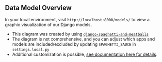 ## Data Model Overview

In your local environment, visit `http://localhost:8000/models/` to view a graphic visualization of our Django models.

* This diagram was created by using [`django-spaghetti-and-meatballs`](https://github.com/LegoStormtroopr/django-spaghetti-and-meatballs)
* The diagram is not comprehensive, and you can adjust which apps and models are included/excluded by updating `SPAGHETTI_SAUCE` in `settings.local.py`
* Additional customization is possible, [see documentation here for details](http://django-spaghetti-and-meatballs.readthedocs.io/en/latest/customising.html).

